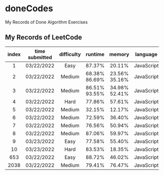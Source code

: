 # doneCodes

My Records of Done Algorithm Exercises

## My Records of LeetCode

| index | time submitted | difficulty |     runtime      |      memory      |  language  | status |
| :---: | :------------: | :--------: | :--------------: | :--------------: | :--------: | :----: |
|   1   |   03/22/2022   |    Easy    |      87.37%      |      20.11%      | JavaScript |  poor  |
|   2   |   03/22/2022   |   Medium   | 68.38%<br>86.69% | 23.56%<br>35.16% | JavaScript |  poor  |
|   3   |   03/22/2022   |   Medium   | 86.51%<br>93.55% | 34.98%<br>52.41% | JavaScript |  done  |
|   4   |   03/22/2022   |    Hard    |      77.86%      |      57.61%      | JavaScript |  poor  |
|   5   |   03/22/2022   |   Medium   |      32.15%      |      12.17%      | JavaScript |  poor  |
|   6   |   03/22/2022   |   Medium   |      72.59%      |      36.40%      | JavaScript |  poor  |
|   7   |   03/22/2022   |   Medium   |      76.56%      |      50.94%      | JavaScript |  poor  |
|   8   |   03/22/2022   |   Medium   |      87.06%      |      59.97%      | JavaScript |  poor  |
|   9   |   03/23/2022   |    Easy    |      77.58%      |      55.40%      | JavaScript |  poor  |
|  10   |   03/23/2022   |    Hard    |      83.53%      |      18.35%      | JavaScript |  poor  |
|  653  |   03/22/2022   |    Easy    |      88.72%      |      46.02%      | JavaScript |  poor  |
| 2038  |   03/22/2022   |   Medium   |      79.41%      |      76.47%      | JavaScript |  poor  |
